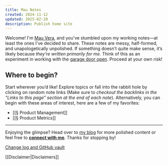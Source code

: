```yaml
---
title: Mau Notes
created: 2024-11-12
updated: 2025-02-20
description: Publish home site
---
```



Welcome! I'm [Mau Vera](https://mauvera.me), and you've stumbled upon my working notes—at least the ones I've decided to share. These notes are messy, half-formed, and unapologetically unpolished. If something doesn’t quite make sense, it’s likely because *they’re written primarily for me*. Think of this as an experiment in working with the [garage door open](https://austinkleon.com/2022/12/10/working-with-the-garage-door-open/). Proceed at your own risk!

## Where to begin?

Start wherever you’d like! Explore topics or fall into the rabbit hole by clicking on random note links (Make sure to *checkout the backlinks in the "Links to this page" section at the end of each note*). Alternatively, you can begin with these areas of interest, here are a few of my favorites:

- [[§ Product Management]]
- [[§ Product Metrics]]


---
Enjoying the glimpse? Head over to [my blog](https://www.cafecuriosity.com) for more polished content or feel free to **[connect with me](https://mauvera.me)**. Thanks for stopping by!

[Change log and GitHub vault](https://github.com/mauvera94/notes-garage)

[[Disclaimer|Disclaimers]]